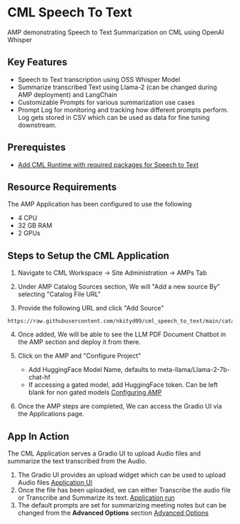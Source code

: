 # CML Speech To Text
AMP demonstrating Speech to Text Summarization on CML using OpenAI Whisper

## Key Features
- Speech to Text transcription using OSS Whisper Model
- Summarize transcribed Text using Llama-2 (can be changed during AMP deployment) and LangChain
- Customizable Prompts for various summarization use cases
- Prompt Log for monitoring and tracking how different prompts perform. Log gets stored in CSV which can be used as data for fine tuning downstream.


## Prerequistes
- [Add CML Runtime with required packages for Speech to Text](https://github.com/nkityd09/cml_speech_to_text/blob/main/prerequistes/CML_Runtime.md)

## Resource Requirements
The AMP Application has been configured to use the following
- 4 CPU
- 32 GB RAM
- 2 GPUs

## Steps to Setup the CML Application

1. Navigate to CML Workspace -> Site Administration -> AMPs Tab

2. Under AMP Catalog Sources section, We will "Add a new source By" selecting "Catalog File URL"

3. Provide the following URL and click "Add Source"
```
https://raw.githubusercontent.com/nkityd09/cml_speech_to_text/main/catalog.yaml
```

4. Once added, We will be able to see the LLM PDF Document Chatbot in the AMP section and deploy it from there.

5. Click on the AMP and "Configure Project"
   - Add HuggingFace Model Name, defaults to meta-llama/Llama-2-7b-chat-hf
   - If accessing a gated model, add HuggingFace token. Can be left blank for non gated models
[Configuring AMP](images/configuring_amp.png)

6. Once the AMP steps are completed, We can access the Gradio UI via the Applications page.

## App In Action

The CML Application serves a Gradio UI to upload Audio files and summarize the text transcribed from the Audio.

1. The Gradio UI provides an upload widget which can be used to upload Audio files
   [Application UI](images/application_ui.png)
2. Once the file has been uploaded, we can either Transcribe the audio file or Transcribe and Summarize its text.
   [Application run](images/application_run.png)
3. The default prompts are set for summarizing meeting notes but can be changed from the **Advanced Options** section
   [Advanced Options](images/advanced_options.png)



